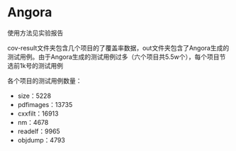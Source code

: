 # Angora

使用方法见实验报告

cov-result文件夹包含几个项目的了覆盖率数据，out文件夹包含了Angora生成的测试用例。由于Angora生成的测试用例过多（六个项目共5.5w个），每个项目节选前1k号的测试用例

各个项目的测试用例数量：

- size：5228
- pdfimages：13735
- cxxfilt：16913
- nm：4678
- readelf：9965
- objdump：4793